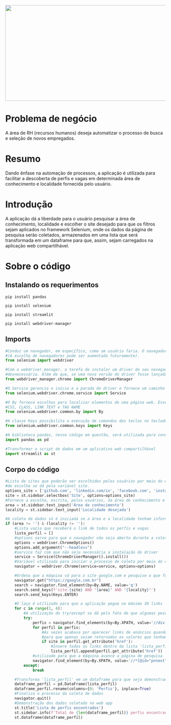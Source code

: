 <p align="center">
  <img width="1000" height="300" src="https://cynoteck.com/wp-content/uploads/2019/07/what-is-selenium-cover.jpg" >
</p>

# Problema de negócio
A área de RH (recursos humanos) deseja automatizar o processo de busca e seleção de novos empregados.

# Resumo
Dando ênfase na automação de processos, a aplicação é utilizada para facilitar a descoberta de perfis e vagas em
determinada área de conhecimento e localidade fornecida pelo usuário.

# Introdução
A aplicação dá a liberdade para o usuário pesquisar a área de conhecimento, localidade e escolher o site desejado para
que os filtros sejam aplicados no framework Selenium, onde os dados da página de pesquisa serão coletados, armazenados
em uma lista que será transformada em um dataframe para que, assim, sejam carregados na aplicação web compartilhável.

# Sobre o código
## Instalando os requerimentos
```
pip install pandas
```

```
pip install selenium
```

```
pip install streamlit
```

```
pip install webdriver-manager
```
## Imports

```python
#Conduz um navegador, em específico, como um usuário faria. O navegador que será utilizado para esse código será o Chrome
#(A escolha de navegadores pode ser aumentada futuramente).
from selenium import webdriver
```

```python
#Com o webdriver_manager, a tarefa de instalar um driver do seu navegador para poder utilizar o selenium passou a ser
#desnecessária. Além de que, se uma nova versão do driver fosse lançada, a versão instalada não poderia ser mais usada.
from webdriver_manager.chrome import ChromeDriverManager
```


```python
#O Service gerencia o início e a parada do driver e fornece um caminho para que o mesmo seja executado.
from selenium.webdriver.chrome.service import Service
```

```python
#O By fornece escolhas para localizar elementos de uma página web. Esses elementos sendo: XPATH, NAME, ID, 
#CSS, CLASS, LINK TEXT e TAG NAME
from selenium.webdriver.common.by import By
```

```python
#A classe Keys possibilita a execução de comandos das teclas no teclado como RETURN, F1, ALT etc
from selenium.webdriver.common.keys import Keys
```

```python
#A biblioteca pandas, nesse código em questão, será utilizada para converter lista em dataframe
import pandas as pd
```

```python
#Transformar o script de dados em um aplicativo web compartilhável 
import streamlit as st
```

## Corpo do código
```python
#Lista de sites que poderão ser escolhidos pelos usuários por meio do web app (A aplicação da lista de 
#de escolha se dá pela variável site.
options_site = ['github.com', 'linkedin.com/in', 'facebook.com', 'instagram.com']
site = st.sidebar.selectbox('Site', options=options_site)
#Fornece a escolha, escrita, pelos usuários, da área de conhecimento e localidade.
area = st.sidebar.text_input('Área de conhecimento')
locality = st.sidebar.text_input('Localidade desejada')
```

```python
#A coleta de dados só é iniciada se a área e a localidade tenham informação
if (area != '') & (locality != ''):
    #Lista vazia que receberá o link de todos os perfis e vagas
    lista_perfil = []
    #options serve para que o navegador não seja aberto durante a coleta dos dados
    options = webdriver.ChromeOptions()
    options.add_argument("--headless")
    #service faz com que não seja necessária a instalação do driver
    service = Service(ChromeDriverManager().install())
    #Variável utilizada para iniciar o processo de coleta por meio do chrome
    navigator = webdriver.Chrome(service=service, options=options)
```

```python
    #Ordena que a máquina vá para o site google.com e pesquise o que foi desejado pelo usuário
    navigator.get("https://google.com.br")
    search = navigator.find_element(by=By.NAME, value='q')
    search.send_keys(f'site:{site} AND "{area}" AND "{locality}"')
    search.send_keys(Keys.ENTER)
```

```python
    #O laço é utilizado para que a aplicação pegue no máximo 30 links
    for c in range(1, 4):
        #A utilização do try/except se dá pelo fato de que algumas pesquisas não chegam às 3 abas solicitadas no laço
        try:
            perfis = navigator.find_elements(by=By.XPATH, value='//div[@class="yuRUbf"]/a')
            for perfil in perfis:
                #As vezes acabava por aparecer links de anúncios quando fazia algum requerimento, então essa condição é 
                #para que apenas sejam retornados os valores que tenham o link do site requisitado em seu corpo
                if site in perfil.get_attribute('href'):
                    #Insere todos os links dentro da lista 'lista_perfil'
                    lista_perfil.append(perfil.get_attribute('href'))
            #utilizado para que a máquina avance a página de pesquisa
            navigator.find_element(by=By.XPATH, value='//*[@id="pnnext"]/span[2]').click()
        except:
            break
```

```python
    #Transforma 'lista_perfil' em um dataframe para que seja demonstrado no web app
    dataframe_perfil = pd.DataFrame(lista_perfil)
    dataframe_perfil.rename(columns={0: 'Perfis'}, inplace=True)
    #Finaliza o processo da coleta de dados
    navigator.quit()
    #Demonstração dos dados coletado no web app
    st.title('Lista de perfis encontrados')
    st.sidebar.info(f'Total de {len(dataframe_perfil)} perfis encontrados')
    st.dataframe(dataframe_perfil)
```
